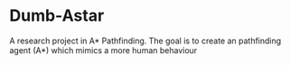 # Dumb-Astar
A research project in A* Pathfinding. The goal is to create an pathfinding agent (A*) which mimics a more human behaviour
